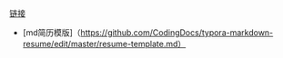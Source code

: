 [链接](https://maimai.cn/article/detail?fid=1321531425&efid=xDfRMLsqZ4CuZWBSHgTBdw&share_channel=8&use_rn=1&_share_channel=wechat_work)


- [md简历模版]（https://github.com/CodingDocs/typora-markdown-resume/edit/master/resume-template.md）